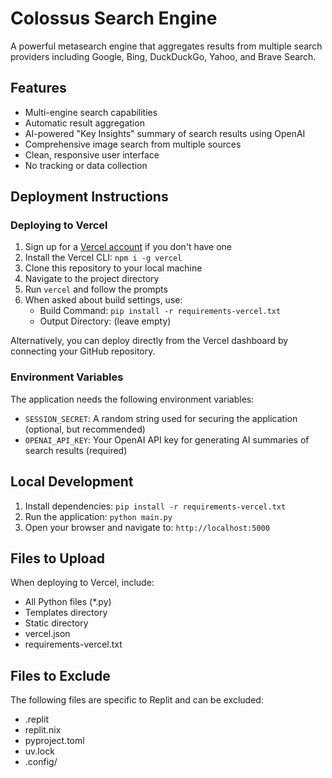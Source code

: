 # Colossus Search Engine

A powerful metasearch engine that aggregates results from multiple search providers including Google, Bing, DuckDuckGo, Yahoo, and Brave Search.

## Features

- Multi-engine search capabilities
- Automatic result aggregation
- AI-powered "Key Insights" summary of search results using OpenAI
- Comprehensive image search from multiple sources
- Clean, responsive user interface
- No tracking or data collection

## Deployment Instructions

### Deploying to Vercel

1. Sign up for a [Vercel account](https://vercel.com/signup) if you don't have one
2. Install the Vercel CLI: `npm i -g vercel`
3. Clone this repository to your local machine
4. Navigate to the project directory
5. Run `vercel` and follow the prompts
6. When asked about build settings, use:
   - Build Command: `pip install -r requirements-vercel.txt`
   - Output Directory: (leave empty)

Alternatively, you can deploy directly from the Vercel dashboard by connecting your GitHub repository.

### Environment Variables

The application needs the following environment variables:

- `SESSION_SECRET`: A random string used for securing the application (optional, but recommended)
- `OPENAI_API_KEY`: Your OpenAI API key for generating AI summaries of search results (required)

## Local Development

1. Install dependencies: `pip install -r requirements-vercel.txt`
2. Run the application: `python main.py`
3. Open your browser and navigate to: `http://localhost:5000`

## Files to Upload

When deploying to Vercel, include:

- All Python files (*.py)
- Templates directory
- Static directory
- vercel.json
- requirements-vercel.txt

## Files to Exclude

The following files are specific to Replit and can be excluded:

- .replit
- replit.nix
- pyproject.toml
- uv.lock
- .config/
